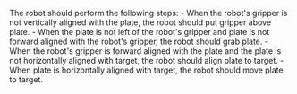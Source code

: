 

The robot should perform the following steps:
    - When the robot's gripper is not vertically aligned with the plate, the robot should put gripper above plate.
    - When the plate is not left of the robot's gripper and plate is not forward aligned with the robot's gripper, the robot should grab plate.
    - When the robot's gripper is forward aligned with the plate and the plate is not horizontally aligned with target, the robot should align plate to target.
    - When plate is horizontally aligned with target, the robot should move plate to target.